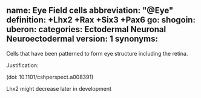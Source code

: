 name: Eye Field cells
abbreviation: "@Eye"
definition: +Lhx2 +Rax +Six3 +Pax6
go:
shogoin: 
uberon:
categories: Ectodermal Neuronal Neuroectodermal
version: 1
synonyms:
---

Cells that have been patterned to form eye structure including the retina.

Justification:

(doi: 10.1101/cshperspect.a008391)

Lhx2 might decrease later in development